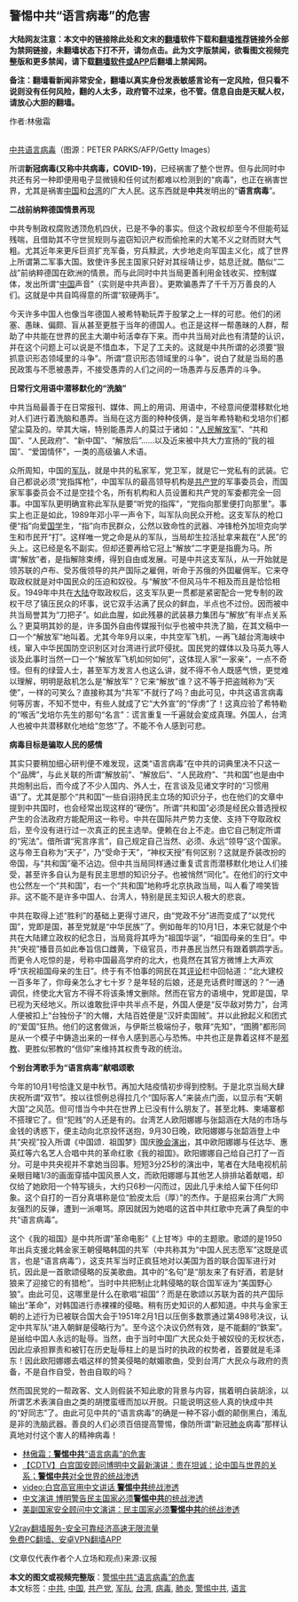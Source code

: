  <h2>警惕中共“语言病毒”的危害</h2> <p class="notice"><b>大陆网友注意：本文中的链接除此处和文末的<a href="https://github.com/bannedbook/fanqiang" >翻墙</a>软件下载和<a href="https://github.com/killgcd/justmysocks/blob/master/README.md">翻墙推荐</a>链接外全部为禁网链接，未翻墙状态下打不开，请勿点击。此为文字版禁闻，欲看图文视频完整版和更多禁闻，请下载<a href="https://github.com/bannedbook/fanqiang">翻墙软件或APP</a>后翻墙上禁闻网。</p><p>备注：翻墙看新闻非常安全，翻墙以真实身份发表敏感言论有一定风险，但只看不说则没有任何风险，翻的人太多，政府管不过来，也不管。信息自由是天赋人权，请放心大胆的翻墙。</b></p>  <div class="entry"> <p>作者:林傲霜</p> <p><br /> <a href="https://www.bannedbook.org/bnews/tag/%e4%b8%ad%e5%85%b1/" class="st_tag internal_tag" rel="tag" title="标签 中共 下的日志">中共</a><a href="https://www.bannedbook.org/bnews/tag/%E8%AF%AD%E8%A8%80/" class="st_tag internal_tag" rel="tag" title="标签 语言 下的日志">语言</a><a href="https://www.bannedbook.org/bnews/tag/%e7%97%85%e6%af%92/" class="st_tag internal_tag" rel="tag" title="标签 病毒 下的日志">病毒</a>（图源：PETER PARKS/AFP/Getty Images） </p> <p> 所谓<strong>新冠病毒(又称中共病毒，COVID-19)</strong>，已经祸害了整个世界。但与此同时中共还有另一种即便用电子显微镜和任何试剂都难以检测到的“病毒”，也正在祸害世界，尤其是祸害<span class='wp_keywordlink_affiliate'><a href="https://www.bannedbook.org/" title="中国" target="_blank">中国</a></span>和<a href="https://www.bannedbook.org/bnews/tag/%e5%8f%b0%e6%b9%be/" class="st_tag internal_tag" rel="tag" title="标签 台湾 下的日志">台湾</a>的广大人民。这东西就是<strong>中共</strong>发明出的“<strong>语言病毒</strong>”。 </p> <p><strong>二战前纳粹德国情景再现</strong> </p>  <p>中共专制政权腐败透顶危机四伏，已是不争的事实。但这个政权却至今不但能苟延残喘，且借助其不守世贸规则与盗窃知识产权而偷抢来的大笔不义之财而财大气粗。尤其近年来更斥巨资扩充军备，穷兵黩武，大步地走向军国主义化，成了世界上所谓第二军事大国。致使许多民主国家只好对其绥靖让步，姑息迁就。酷似“二战”前纳粹德国在欧洲的情景。而与此同时中共当局更善利用金钱收买、控制媒体，发出所谓“<a href="https://www.bannedbook.org/bnews/tag/%E4%B8%AD%E5%9B%BD/" class="st_tag internal_tag" rel="tag" title="标签 中国 下的日志">中国</a>声音”（实则是中共声音）。更欺骗愚弄了千千万万善良的人们。这就是中共自鸣得意的所谓“软硬两手”。 </p> <p>今天许多中国人也像当年德国人被希特勒玩弄于股掌之上一样的可悲。他们的闭塞、愚昧、偏颇、盲从甚至更胜于当年的德国人。也正是这样一帮愚昧的人群，帮助了中共能在世界的民主大潮中茍活幸存下来。而中共当局对此也有清楚的认识，并在这个问题上可以说是不惜血本，下足了工夫的。这就是中共所谓的必须要“狠抓意识形态领域里的斗争”。所谓“意识形态领域里的斗争”，说白了就是当局的愚民政策与不愿被愚弄，不接受愚弄的人们之间的一场愚弄与反愚弄的斗争。 </p> <p><strong>日常行文用语中潜移默化的“洗脑”</strong> </p> <p>中共当局最善于在日常报刊、媒体、网上的用词、用语中，不经意间便潜移默化地对人们进行着洗脑和愚弄。当局在这方面的种种伎俩，是当年希特勒和戈培尔们都望尘莫及的。举其大端，特别能愚弄人的莫过于诸如：“<span class='wp_keywordlink'><a href="https://www.bannedbook.org/forum2/topic989.html" title="“文化大革命”中的人民解放军" target="_blank">人民解放军</a></span>”、“共和国”、“人民政府”、“新中国”、“解放后”&hellip;&hellip;以及近来被中共大力宣扬的“我的祖国”、“爱国情怀”，一类的高级骗人术语。 </p>  <p>众所周知，中国的<a href="https://www.bannedbook.org/bnews/tag/%E5%86%9B%E9%98%9F/" class="st_tag internal_tag" rel="tag" title="标签 军队 下的日志">军队</a>，就是中共的私家军，党卫军，就是它一党私有的武装。它自己都说必须“党指挥枪”，中国军队的最高领导机构是<a href="https://www.bannedbook.org/bnews/tag/%e5%85%b1%e4%ba%a7%e5%85%9a/" class="st_tag internal_tag" rel="tag" title="标签 共产党 下的日志">共产党</a>的军事委员会，而国家军事委员会不过是空挂个名，所有机构和人员设置和共产党的军委都完全一回事。中国军队更明确宣称此军队是要“听党的指挥”，“党指向那里便打向那里”。事实上也正是如此，1989年邓小平一声令下，叫军队向民众开枪。这支军队的枪口便“指”向爱<span class='wp_keywordlink'><a href="https://www.bannedbook.org/forum24/" title="国学传统文化禁书" target="_blank">国学</a></span>生，“指”向市民群众，公然以致命性的武器、冲锋枪外加坦克向学生和市民开“打”。这样唯一党之命是从的军队，当局却生拉活扯拿来裁在“人民”的头上。这已经是名不副实。但却还要再给它冠上“解放”二字更是指鹿为马。所谓“解放”者，是指解除束缚，得到自由或发展。可是中共这支军队，从一开始就是领苏联的卢布、受苏俄领导的共产国际之雇佣，听命于苏俄的外囯雇佣军。它来夺取政权就是对中国民众的压迫和奴役。与“解放”不但风马牛不相及而且是恰恰相反。1949年中共在<span class='wp_keywordlink_affiliate'><a href="https://www.bannedbook.org/" title="大陆" target="_blank">大陆</a></span>夺取政权后，这支军队更一贯都是紧密配合一党专制的政权干尽了镇压民众的坏事，说它双手沾满了民众的鲜血，半点也不过份。因而被中共当局誉其为“刀把子”。如此血腥，如此残暴的武装暴力集团与“解放”有半点关系么？更莫明其妙的是，许多国外自由传媒报刊似乎也被中共洗了脑，在其文稿中一口一个“解放军”地叫着。尤其今年9月以来，中共空军飞机，一再飞越台湾海峡中线，窜入中华民国防空识别区对台湾进行武吓侵扰。国民党的媒体以及马英九等人谈及此事时当然一口一个“解放军飞机如何如何”，这体现人家“一家亲”，一点不奇怪。但有的绿营人士，甚至军方发言人也这么讲，就不得不令人既感气愤，更觉难以理解，明明是敌机怎么是“解放军”？它来“解放”谁？这不等于把盗贼称为“天使”，一样的可笑么？直接称其为“共军”不就行了吗？由此可见，中共这语言病毒何等厉害，不知不觉中，有些人就成了它“大外宣”的“俘虏”了！这真应验了希特勒的“喉舌”戈培尓先生的那句“名言”：谎言重复一千遍就会変成真理。外国人，台湾人也被中共潜移默化地给“忽悠”了。不能不令人感到可悲。 </p> <p><strong>病毒目标是骗取人民的感情</strong> </p> <p>其实只要稍加细心研判便不难发现，这类“语言病毒”在中共的词典里决不只这一个“品牌”，与此关联的所谓“解放前”、“解放后”、“人民政府”、“共和国”也是由中共炮制出后，而今成了不少人国内、外人士，在言谈及见诸文字时的“习惯用语”了。尤其是那个“共和囯”一些自诩持民主立场的知识分子，也在他们的文章中提到中共国时，也会经常出现这样的“硬伤”。所谓“共和国”必须是经民众普选授权产生的合法政府方能配用这一称号。中共在国际共产势力支使、支持下夺取政权后，至今没有进行过一次真正的民主选举。便赖在台上不走。由它自己制定所谓的“宪法”。借所谓“宪言序言”，自己规定自己当然、必须、永远“领导”这个国家。这与帝王自称为“天子”，乃“受命于天”，“神权天授”有何区别？这就是乔装改扮的帝国，与“共和国”毫不沾边。但中共当局同样通过重复谎言而潜移默化地让人们接受，甚至许多自认为是有民主思想的知识分子。也被悄然“同化”。在他们的行文中也公然左一个“共和国”，右一个“共和国”地称呼北京执政当局，叫人看了啼笑皆非。这不能不是许多中国人、台湾人，特别是民主知识人极大的悲哀。 </p> <p>中共在取得上述“胜利”的基础上更得寸进尺，由“党政不分”进而变成了“以党代国”，党即是国，甚至党就是“中华民族”了。例如毎年的10月1日，本来它就是个中共在大陆建立政权的纪念日，当局竟将其呼为“祖国华诞”，“祖囯母亲的生日”。中共“央视”播音员如此奉旨信口雌黄，下级官员，市井愚民当然只有跟着鹦鹉学舌。而更令人吃惊的是，号称中国最高学府的北大，也竟然在其官方微博上大声欢呼“庆祝祖国母亲的生日”。终于有不怕事的网民在其<span class='wp_keywordlink_affiliate'><a href="https://www.bannedbook.org/bnews/comments/" title="新闻评论" target="_blank">评论</a></span>栏中回帖道：“北大建校一百多年了，你母亲怎么才七十岁？是年轻的后娘，还是充话费时赠送的？”一通调侃，终使北大官方不得不将该条博文删除。然而在官方的语境中，党即是国，早已视为天经地义。所以谁敢批评中共半点不是，外国人便是“反华敌对势力”，台湾人便被扣上“台独份子”的大帽，大陆百姓便是“汉奸卖国贼”。并以此掀起义和团式的“爱国”狂热。他们的这套做派，与伊斯兰极端份子，敬拜“先知”，“图腾”都形同是从一个模子中鋳造出来的一样令人感到恶心与恐怖。中共也正是靠着这样不是<span class='wp_keywordlink'><a href="https://www.bannedbook.org/forum11/topic281.html" title="禁片：评中国共产党的邪教本质" target="_blank">邪教</a></span>、更胜似邪教的“信仰”来维持其权贵专政的统治。 </p>  <p><strong>个别台湾歌手为“语言病毒”献唱颂歌</strong> </p> <p>今年的10月1号恰逢又是中秋节。再加大陆疫情初步得到控制。于是北京当局大肆庆祝所谓“双节”。按以往惯例总得拉几个“国际客人”来装点门面，以显示有“天朝大国”之风范。但可惜当今中共在世界上已没有什么朋友了。甚至北韩、柬埔寨都不搭理它了。但“犯贱”的人还是有的。台湾艺人欧阳娜娜与张韶涵在大陆的市场与金钱的诱惑下，便主动向北京投怀送抱，9月30日晚，欧阳娜娜与张韶涵登上中共“央视”投入所谓《中国颂．祖国梦》国庆<span class='wp_keywordlink_affiliate'><a href="https://zh-cn.shenyunperformingarts.org/" title="晚会" target="_blank">晚会</a></span><span class='wp_keywordlink_affiliate'><a href="https://zh-cn.shenyunperformingarts.org/" title="演出" target="_blank">演出</a></span>，其中欧阳娜娜与任达华、惠英红等六名艺人合唱中共的革命红歌《我的祖国》。欧阳娜娜自己给自己打了一百分。可是中共央视并不拿她当回事。短短3分25秒的演出中，笔者在大陆电视机前亲眼目睹1/3的画面穿插中国风景人文，而欧阳娜娜与其他艺人排排站着献唱，却仅给了她欧阳一个特写镜头，大约只6秒一闪而过，因此几乎未给人留下任何印象。这个自打的一百分真堪称是位“脸皮太后（厚）”的杰作。于是招来台湾广大网友强烈的反弹，遭到一派嘲骂。原因就因为她唱的这首中共红歌中充满了典型的中共“语言病毒”。 </p> <p>这个《我的祖国》是中共所谓“革命电影”《上甘岑》中的主题歌。歌颂的是1950年出兵支援北韩金家王朝侵略韩国的共军（中共称其为“中国人民志愿军”这既是谎言，也是“语言病毒”），这支共军当时正疯狂地对以美国为首的联合国军进行对抗，因此是一首歌颂侵略的反美歌曲。其中的“名句”是“朋友来了有好酒，若是豺狼来了迎接它的有猎枪”。当时中共把制止北韩侵略的联合国军诬为“美国野心狼”。由此可见，这哪里是什么在歌唱“祖国”？而是在歌颂以苏联为首的共产国际输出“革命”，对韩国进行赤裸裸的侵略。稍有历史知识的人都知道。中共与金家王朝的上述行为已被联合国大会于1951年2月1日以压倒多数票通过第498号决议，认定中共军队“进入朝鲜是侵略行为”。至今这个决议仍然有效，是不能翻的“鉄案”。是畄给中囯人永远的耻辱。当然，由于当时中国广大民众处于被奴役的无权状态，因此应承担罪责和被钉在历史耻辱柱上的是当时的执政的权势者，首要就是毛泽东！因此欧阳娜娜去唱这样的赞美侵略的献媚歌曲，受到台湾广大民众与政府的责备，不是自作自受，咎由自取的吗？ </p> <p>然而国民党的一帮政客、文人则假装不知此歌的背景与内容，揣着明白装胡涂，以所谓艺术表演自由之类的胡搅蛮缠而加以开脱。只能说明这些人真的快成中共的“好同志”了。由此可见中共的“语言病毒”的确是一种不容小觑的颠倒黑白，淆乱是非的洗脑武器。善良的人们必须百倍提高警惕，像防所谓“新冠<a href="https://www.bannedbook.org/bnews/tag/%e8%82%ba%e7%82%8e/" class="st_tag internal_tag" rel="tag" title="标签 肺炎 下的日志">肺炎</a>病毒”那样认真地对付这个害人的精神病毒！ </p>  <ul class='op-related-articles' title='相关阅读'> <li><a href='https://www.bannedbook.org/bnews/baitai/20201115/1431165.html' target='_blank'>林傲霜：<b>警惕中共</b>“语言病毒”的危害</a></li> <li><a href='https://www.bannedbook.org/bnews/baitai/20201024/1419460.html' target='_blank'>【CDTV】白宫国安顾问博明中文最新演讲：贵在坦诚：论中国与世界的关系；<b>警惕中共</b>对全世界的统战渗透</a></li> <li><a href='https://www.bannedbook.org/bnews/headline/20201024/1419287.html' target='_blank'>video:白宫高官用中文讲话 <b>警惕中共</b>统战渗透</a></li> <li><a href='https://www.bannedbook.org/bnews/worldnews/usa/20201023/1419133.html' target='_blank'>中文演讲 博明警告民主国家必须<b>警惕中共</b>的统战渗透</a></li> <li><a href='https://www.bannedbook.org/bnews/headline/20201023/1419109.html' target='_blank'>美副国家安全顾问中文演讲：民主国家必须<b>警惕中共</b>的统战渗透</a></li> </ul> <p class="texttj"> <a href="https://www.bannedbook.org/forum23/topic22702.html" target="_blank">V2ray翻墙服务-安全可靠经济高速无限流量</a><br/> <a href="https://github.com/bannedbook/fanqiang/wiki/%E7%A6%81%E9%97%BB%E7%BD%91%E5%AE%89%E5%8D%93%E7%BF%BB%E5%A2%99%E6%96%B0%E9%97%BBAPP" target="_blank">免费PC翻墙、安卓VPN翻墙APP</a></p><p> (文章仅代表作者个人立场和观点)来源:议报</p><a name='sharetosocial'></a>       <div><b>本文的图文或视频完整版</b>：<a href='https://www.bannedbook.org/bnews/comments/20201120/1433892.html'>警惕中共“语言病毒”的危害</a></div>  </div><!--END ENTRY--> <div class="postfooter"> <div>本文标签：<a href="https://www.bannedbook.org/bnews/tag/%e4%b8%ad%e5%85%b1/" rel="tag">中共</a>, <a href="https://www.bannedbook.org/bnews/tag/%E4%B8%AD%E5%9B%BD/" rel="tag">中国</a>, <a href="https://www.bannedbook.org/bnews/tag/%e5%85%b1%e4%ba%a7%e5%85%9a/" rel="tag">共产党</a>, <a href="https://www.bannedbook.org/bnews/tag/%E5%86%9B%E9%98%9F/" rel="tag">军队</a>, <a href="https://www.bannedbook.org/bnews/tag/%e5%8f%b0%e6%b9%be/" rel="tag">台湾</a>, <a href="https://www.bannedbook.org/bnews/tag/%e7%97%85%e6%af%92/" rel="tag">病毒</a>, <a href="https://www.bannedbook.org/bnews/tag/%e8%82%ba%e7%82%8e/" rel="tag">肺炎</a>, <a href="https://www.bannedbook.org/bnews/tag/%E8%AD%A6%E6%83%95%E4%B8%AD%E5%85%B1/" rel="tag">警惕中共</a>, <a href="https://www.bannedbook.org/bnews/tag/%E8%AF%AD%E8%A8%80/" rel="tag">语言</a></div>  </div><!--END POSTFOOTER--> 